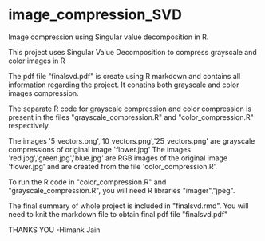 # image_compression_SVD
Image compression using Singular value decomposition in R.

This project uses Singular Value Decomposition to compress grayscale and color images in R

The pdf file "finalsvd.pdf" is create using R markdown and contains all information regarding the project. It conatins both 
grayscale and color images compression.

The separate R code for grayscale compression and color compression is present in the files "grayscale_compression.R" and 
"color_compression.R" respectively.

The images '5_vectors.png','10_vectors.png','25_vectors.png' are grayscale compressions of original image 'flower.jpg'
The images 'red.jpg','green.jpg','blue.jpg' are RGB images of the original image 'flower.jpg' and are created from the file
'color_compression.R'.

To run the R code in "color_compression.R" and "grayscale_compression.R", you will need R libraries "imager","jpeg".

The final summary of whole project is included in "finalsvd.rmd". You will need to knit the markdown file to 
obtain final pdf file "finalsvd.pdf"
 
 THANKS YOU
 -Himank Jain
